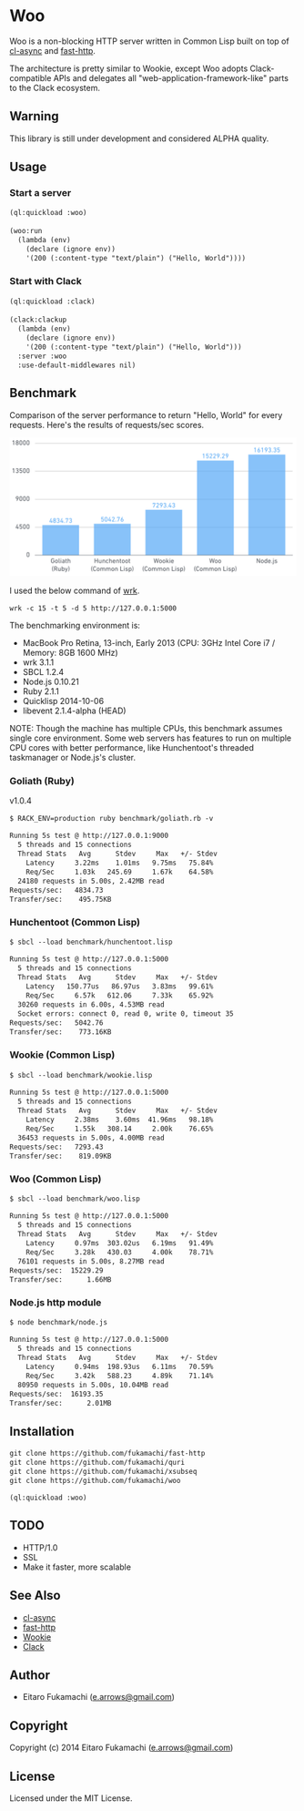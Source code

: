 # Woo

Woo is a non-blocking HTTP server written in Common Lisp built on top of [cl-async](http://orthecreedence.github.com/cl-async) and [fast-http](https://github.com/fukamachi/fast-http).

The architecture is pretty similar to Wookie, except Woo adopts Clack-compatible APIs and delegates all "web-application-framework-like" parts to the Clack ecosystem.

## Warning

This library is still under development and considered ALPHA quality.

## Usage

### Start a server

```common-lisp
(ql:quickload :woo)

(woo:run
  (lambda (env)
    (declare (ignore env))
    '(200 (:content-type "text/plain") ("Hello, World"))))
```

### Start with Clack

```common-lisp
(ql:quickload :clack)

(clack:clackup
  (lambda (env)
    (declare (ignore env))
    '(200 (:content-type "text/plain") ("Hello, World")))
  :server :woo
  :use-default-middlewares nil)
```

## Benchmark

Comparison of the server performance to return "Hello, World" for every requests. Here's the results of requests/sec scores.

![Benchmark Results](images/benchmark.png)

I used the below command of [wrk](https://github.com/wg/wrk).

```
wrk -c 15 -t 5 -d 5 http://127.0.0.1:5000
```

The benchmarking environment is:

* MacBook Pro Retina, 13-inch, Early 2013 (CPU: 3GHz Intel Core i7 / Memory: 8GB 1600 MHz)
* wrk 3.1.1
* SBCL 1.2.4
* Node.js 0.10.21
* Ruby 2.1.1
* Quicklisp 2014-10-06
* libevent 2.1.4-alpha (HEAD)

NOTE: Though the machine has multiple CPUs, this benchmark assumes single core environment. Some web servers has features to run on multiple CPU cores with better performance, like Hunchentoot's threaded taskmanager or Node.js's cluster.

### Goliath (Ruby)

v1.0.4

```
$ RACK_ENV=production ruby benchmark/goliath.rb -v
```

```
Running 5s test @ http://127.0.0.1:9000
  5 threads and 15 connections
  Thread Stats   Avg      Stdev     Max   +/- Stdev
    Latency     3.22ms    1.01ms   9.75ms   75.84%
    Req/Sec     1.03k   245.69     1.67k    64.58%
  24180 requests in 5.00s, 2.42MB read
Requests/sec:   4834.73
Transfer/sec:    495.75KB
```

### Hunchentoot (Common Lisp)

```
$ sbcl --load benchmark/hunchentoot.lisp
```

```
Running 5s test @ http://127.0.0.1:5000
  5 threads and 15 connections
  Thread Stats   Avg      Stdev     Max   +/- Stdev
    Latency   150.77us   86.97us   3.83ms   99.61%
    Req/Sec     6.57k   612.06     7.33k    65.92%
  30260 requests in 6.00s, 4.53MB read
  Socket errors: connect 0, read 0, write 0, timeout 35
Requests/sec:   5042.76
Transfer/sec:    773.16KB
```

### Wookie (Common Lisp)

```
$ sbcl --load benchmark/wookie.lisp
```

```
Running 5s test @ http://127.0.0.1:5000
  5 threads and 15 connections
  Thread Stats   Avg      Stdev     Max   +/- Stdev
    Latency     2.38ms    3.60ms  41.96ms   98.18%
    Req/Sec     1.55k   308.14     2.00k    76.65%
  36453 requests in 5.00s, 4.00MB read
Requests/sec:   7293.43
Transfer/sec:    819.09KB
```

### Woo (Common Lisp)

```
$ sbcl --load benchmark/woo.lisp
```

```
Running 5s test @ http://127.0.0.1:5000
  5 threads and 15 connections
  Thread Stats   Avg      Stdev     Max   +/- Stdev
    Latency     0.97ms  303.02us   6.19ms   91.49%
    Req/Sec     3.28k   430.03     4.00k    78.71%
  76101 requests in 5.00s, 8.27MB read
Requests/sec:  15229.29
Transfer/sec:      1.66MB
```

### Node.js http module

```
$ node benchmark/node.js
```

```
Running 5s test @ http://127.0.0.1:5000
  5 threads and 15 connections
  Thread Stats   Avg      Stdev     Max   +/- Stdev
    Latency     0.94ms  198.93us   6.11ms   70.59%
    Req/Sec     3.42k   588.23     4.89k    71.14%
  80950 requests in 5.00s, 10.04MB read
Requests/sec:  16193.35
Transfer/sec:      2.01MB
```

## Installation

```
git clone https://github.com/fukamachi/fast-http
git clone https://github.com/fukamachi/quri
git clone https://github.com/fukamachi/xsubseq
git clone https://github.com/fukamachi/woo
```

```common-lisp
(ql:quickload :woo)
```

## TODO

* HTTP/1.0
* SSL
* Make it faster, more scalable

## See Also

* [cl-async](http://orthecreedence.github.com/cl-async)
* [fast-http](https://github.com/fukamachi/fast-http)
* [Wookie](http://wookie.beeets.com)
* [Clack](http://clacklisp.org/)

## Author

* Eitaro Fukamachi (e.arrows@gmail.com)

## Copyright

Copyright (c) 2014 Eitaro Fukamachi (e.arrows@gmail.com)

## License

Licensed under the MIT License.
